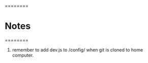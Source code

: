 ========
# Notes
========
1. remember to add dev.js to /config/ when git is cloned to home computer.

